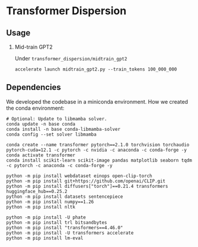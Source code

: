 # Transformer Dispersion

## Usage
1. Mid-train GPT2

    Under `transformer_dispersion/midtrain_gpt2`
    ```
    accelerate launch midtrain_gpt2.py --train_tokens 100_000_000
    ```


## Dependencies
We developed the codebase in a miniconda environment.
How we created the conda environment:
```
# Optional: Update to libmamba solver.
conda update -n base conda
conda install -n base conda-libmamba-solver
conda config --set solver libmamba

conda create --name transformer pytorch==2.1.0 torchvision torchaudio pytorch-cuda=12.1 -c pytorch -c nvidia -c anaconda -c conda-forge -y
conda activate transformer
conda install scikit-learn scikit-image pandas matplotlib seaborn tqdm -c pytorch -c anaconda -c conda-forge -y

python -m pip install webdataset einops open-clip-torch
python -m pip install git+https://github.com/openai/CLIP.git
python -m pip install diffusers["torch"]==0.21.4 transformers huggingface_hub==0.25.2
python -m pip install datasets sentencepiece
python -m pip install numpy==1.26
python -m pip install nltk

python -m pip install -U phate
python -m pip install trl bitsandbytes
python -m pip install "transformers==4.46.0"
python -m pip install -U transformers accelerate
python -m pip install lm-eval
```